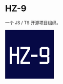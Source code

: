 # HZ-9

一个 JS / TS 开源项目组织。

<img src="./LOGO.png" alt="LOGO" style="width: 160px; height: 160px" height="160px" width="160px">
